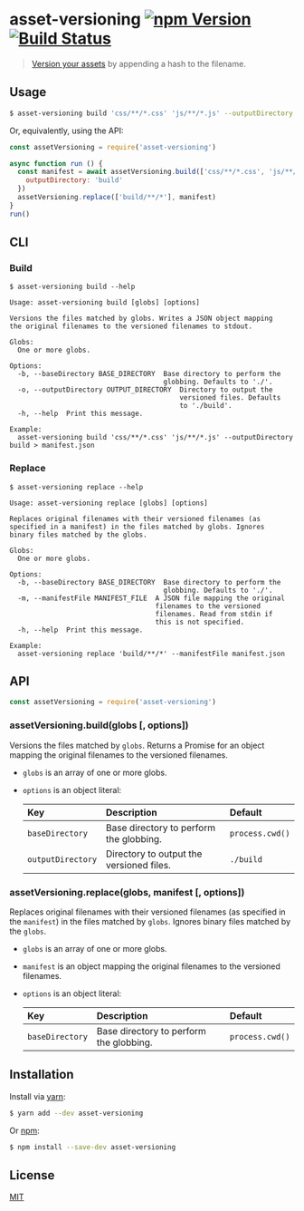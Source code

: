 # asset-versioning [![npm Version](http://img.shields.io/npm/v/asset-versioning.svg?style=flat)](https://www.npmjs.org/package/asset-versioning) [![Build Status](https://img.shields.io/travis/yuanqing/asset-versioning.svg?branch=master&style=flat)](https://travis-ci.org/yuanqing/asset-versioning)

> [Version your assets](https://www.alainschlesser.com/bust-cache-content-hash/) by appending a hash to the filename.

## Usage

```sh
$ asset-versioning build 'css/**/*.css' 'js/**/*.js' --outputDirectory build | asset-versioning replace 'build/**/*'
```

Or, equivalently, using the API:

```js
const assetVersioning = require('asset-versioning')

async function run () {
  const manifest = await assetVersioning.build(['css/**/*.css', 'js/**/*.js'], {
    outputDirectory: 'build'
  })
  assetVersioning.replace(['build/**/*'], manifest)
}
run()
```

## CLI

### Build

```
$ asset-versioning build --help

Usage: asset-versioning build [globs] [options]

Versions the files matched by globs. Writes a JSON object mapping
the original filenames to the versioned filenames to stdout.

Globs:
  One or more globs.

Options:
  -b, --baseDirectory BASE_DIRECTORY  Base directory to perform the
                                      globbing. Defaults to './'.
  -o, --outputDirectory OUTPUT_DIRECTORY  Directory to output the
                                          versioned files. Defaults
                                          to './build'.
  -h, --help  Print this message.

Example:
  asset-versioning build 'css/**/*.css' 'js/**/*.js' --outputDirectory build > manifest.json
```

### Replace

```
$ asset-versioning replace --help

Usage: asset-versioning replace [globs] [options]

Replaces original filenames with their versioned filenames (as
specified in a manifest) in the files matched by globs. Ignores
binary files matched by the globs.

Globs:
  One or more globs.

Options:
  -b, --baseDirectory BASE_DIRECTORY  Base directory to perform the
                                      globbing. Defaults to './'.
  -m, --manifestFile MANIFEST_FILE  A JSON file mapping the original
                                    filenames to the versioned
                                    filenames. Read from stdin if
                                    this is not specified.
  -h, --help  Print this message.

Example:
  asset-versioning replace 'build/**/*' --manifestFile manifest.json
```

## API

```js
const assetVersioning = require('asset-versioning')
```

### assetVersioning.build(globs [, options])

Versions the files matched by `globs`. Returns a Promise for an object mapping the original filenames to the versioned filenames.

- `globs` is an array of one or more globs.
- `options` is an object literal:

    Key | Description | Default
    :--|:--|:--
    `baseDirectory` | Base directory to perform the globbing. | `process.cwd()`
    `outputDirectory` | Directory to output the versioned files. | `./build`

### assetVersioning.replace(globs, manifest [, options])

Replaces original filenames with their versioned filenames (as specified in the `manifest`) in the files matched by `globs`. Ignores binary files matched by the `globs`.

- `globs` is an array of one or more globs.
- `manifest` is an object mapping the original filenames to the versioned filenames.
- `options` is an object literal:

    Key | Description | Default
    :--|:--|:--
    `baseDirectory` | Base directory to perform the globbing. | `process.cwd()`

## Installation

Install via [yarn](https://yarnpkg.com):

```sh
$ yarn add --dev asset-versioning
```

Or [npm](https://npmjs.com):

```sh
$ npm install --save-dev asset-versioning
```

## License

[MIT](LICENSE.md)
